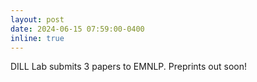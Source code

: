 ```yaml
---
layout: post
date: 2024-06-15 07:59:00-0400
inline: true
---
```


DILL Lab submits 3 papers to EMNLP. Preprints out soon!
